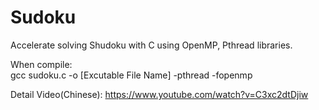 # Sudoku
Accelerate solving Shudoku with C using OpenMP, Pthread libraries.

When compile:  
gcc sudoku.c -o [Excutable File Name] -pthread -fopenmp  

Detail Video(Chinese): https://www.youtube.com/watch?v=C3xc2dtDjiw
